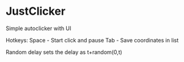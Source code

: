 # JustClicker
Simple autoclicker with UI

Hotkeys:
Space - Start click and pause
Tab - Save coordinates in list

Random delay sets the delay as t+random(0,t)
